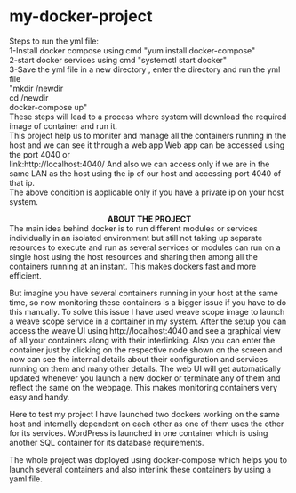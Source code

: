 # my-docker-project
Steps to run the yml file:</br> 
 1-Install docker compose using cmd "yum install docker-compose"</br>
 2-start docker services using cmd "systemctl start docker"</br>
 3-Save the yml file in a new directory , enter the directory and run the yml file</br>
      "mkdir /newdir</br> 
       cd /newdir</br>
       docker-compose up"</br>
  These steps will lead to a process where system will download the required image of container and run it.  
  This project help us to moniter and manage all the containers running in the host and we can see it through a web app 
  Web app can be accessed using the port 4040 or  
  link:http://localhost:4040/ 
  And also we can access only if we are in the same LAN as the host using the ip of our host and accessing port 4040 of that ip.</br>
  The above condition is applicable only if you have a private ip on your host system.
  
  <center><b>ABOUT THE PROJECT</b></br></center>
 The main idea behind docker is to run different modules or services individually in an isolated environment but still not taking up separate resources to execute and run as several services or modules can run on a single host using the host resources and sharing then among all the containers running at an instant. This makes dockers fast and more efficient.

 But imagine you have several containers running in your host at the same time, so now monitoring these containers is a bigger issue if you have to do this manually.
 To solve this issue I have used weave scope image to launch a weave scope service in a container in my system.
 After the setup you can access the weave UI using http://localhost:4040 and see a graphical view of all your containers along with their interlinking. Also you can enter the container just by clicking on the respective node shown on the screen and now can see the internal details about their configuration and services running on them and many other details.
 The web UI will get automatically updated whenever you launch a new docker or terminate any of them and reflect the same on the webpage.
 This makes monitoring containers very easy and handy.

 Here to test  my project I have launched two dockers working on the same host and internally dependent on each other as one of them uses the other for its services.
 WordPress is launched in one container which is using another SQL container for its database requirements.

 The whole project was doployed using docker-compose which helps you to launch several containers  and also interlink these containers by using a yaml file.
